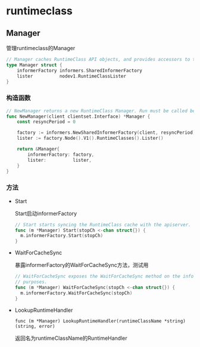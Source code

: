 # runtimeclass

## Manager

管理runtimeclass的Manager

```go
// Manager caches RuntimeClass API objects, and provides accessors to the Kubelet.
type Manager struct {
	informerFactory informers.SharedInformerFactory
	lister          nodev1.RuntimeClassLister
}
```

### 构造函数

```go
// NewManager returns a new RuntimeClass Manager. Run must be called before the manager can be used.
func NewManager(client clientset.Interface) *Manager {
	const resyncPeriod = 0

	factory := informers.NewSharedInformerFactory(client, resyncPeriod)
	lister := factory.Node().V1().RuntimeClasses().Lister()

	return &Manager{
		informerFactory: factory,
		lister:          lister,
	}
}
```

### 方法

* Start

  Start启动informerFactory

  ```go
  // Start starts syncing the RuntimeClass cache with the apiserver.
  func (m *Manager) Start(stopCh <-chan struct{}) {
  	m.informerFactory.Start(stopCh)
  }
  ```

* WaitForCacheSync

  暴露informerFactory的WaitForCacheSync方法，测试用

  ```go
  // WaitForCacheSync exposes the WaitForCacheSync method on the informer factory for testing
  // purposes.
  func (m *Manager) WaitForCacheSync(stopCh <-chan struct{}) {
  	m.informerFactory.WaitForCacheSync(stopCh)
  }
  ```

* LookupRuntimeHandler

  `func (m *Manager) LookupRuntimeHandler(runtimeClassName *string) (string, error)`

  返回名为runtimeClassName的RuntimeHandler